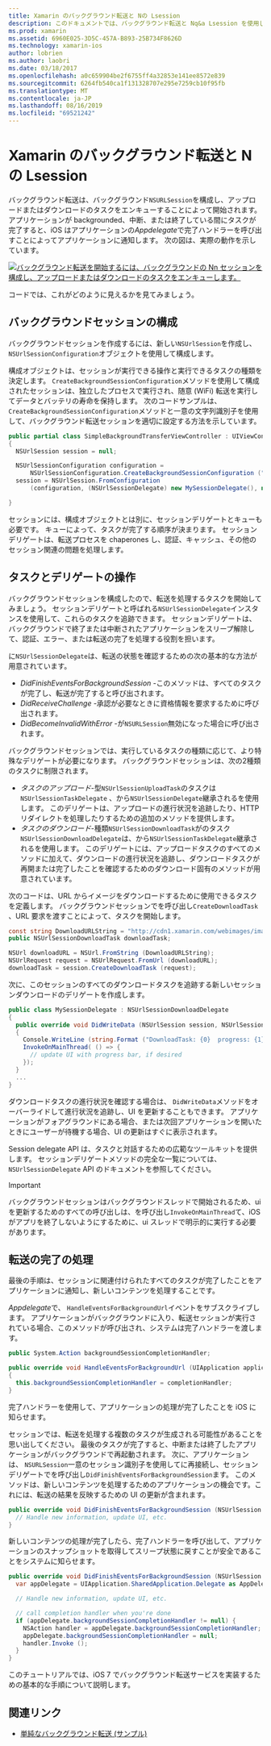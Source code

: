 ```yaml
---
title: Xamarin のバックグラウンド転送と Nの Lsession
description: このドキュメントでは、バックグラウンド転送と Nq&a Lsession を使用して大きなイメージのダウンロードを開始し、アプリがバックグラウンドで配置されたときにそのダウンロードを続行する方法を示すチュートリアルを提供します。
ms.prod: xamarin
ms.assetid: 6960E025-3D5C-457A-B893-25B734F8626D
ms.technology: xamarin-ios
author: lobrien
ms.author: laobri
ms.date: 03/18/2017
ms.openlocfilehash: a0c659904be2f6755ff4a32853e141ee8572e839
ms.sourcegitcommit: 6264fb540ca1f131328707e295e7259cb10f95fb
ms.translationtype: MT
ms.contentlocale: ja-JP
ms.lasthandoff: 08/16/2019
ms.locfileid: "69521242"
---
```

# <a name="background-transfer-and-nsurlsession-in-xamarinios"></a>Xamarin のバックグラウンド転送と Nの Lsession

バックグラウンド転送は、バックグラウンド`NSURLSession`を構成し、アップロードまたはダウンロードのタスクをエンキューすることによって開始されます。 アプリケーションが backgrounded、中断、または終了している間にタスクが完了すると、iOS はアプリケーションの*Appdelegate*で完了ハンドラーを呼び出すことによってアプリケーションに通知します。 次の図は、実際の動作を示しています。

 [![](background-transfer-walkthrough-images/transfer.png "バックグラウンド転送を開始するには、バックグラウンドの Nn セッションを構成し、アップロードまたはダウンロードのタスクをエンキューします。")](background-transfer-walkthrough-images/transfer.png#lightbox)

コードでは、これがどのように見えるかを見てみましょう。

## <a name="configuring-a-background-session"></a>バックグラウンドセッションの構成

バックグラウンドセッションを作成するには、新しい`NSUrlSession`を作成し、 `NSUrlSessionConfiguration`オブジェクトを使用して構成します。

構成オブジェクトは、セッションが実行できる操作と実行できるタスクの種類を決定します。
`CreateBackgroundSessionConfiguration`メソッドを使用して構成されたセッションは、独立したプロセスで実行され、随意 (WiFi) 転送を実行してデータとバッテリの寿命を保持します。
次のコードサンプルは、 `CreateBackgroundSessionConfiguration`メソッドと一意の文字列識別子を使用して、バックグラウンド転送セッションを適切に設定する方法を示しています。

```csharp
public partial class SimpleBackgroundTransferViewController : UIViewController
{
  NSUrlSession session = null;

  NSUrlSessionConfiguration configuration =
      NSUrlSessionConfiguration.CreateBackgroundSessionConfiguration ("com.SimpleBackgroundTransfer.BackgroundSession");
  session = NSUrlSession.FromConfiguration
      (configuration, (NSUrlSessionDelegate) new MySessionDelegate(), new NSOperationQueue());

}
```

セッションには、構成オブジェクトとは別に、セッションデリゲートとキューも必要です。
キューによって、タスクが完了する順序が決まります。 セッションデリゲートは、転送プロセスを chaperones し、認証、キャッシュ、その他のセッション関連の問題を処理します。

## <a name="working-with-tasks-and-delegates"></a>タスクとデリゲートの操作

バックグラウンドセッションを構成したので、転送を処理するタスクを開始してみましょう。 セッションデリゲートと呼ばれる`NSUrlSessionDelegate`インスタンスを使用して、これらのタスクを追跡できます。 セッションデリゲートは、バックグラウンドで終了または中断されたアプリケーションをスリープ解除して、認証、エラー、または転送の完了を処理する役割を担います。

に`NSUrlSessionDelegate`は、転送の状態を確認するための次の基本的な方法が用意されています。

- *DidFinishEventsForBackgroundSession* -このメソッドは、すべてのタスクが完了し、転送が完了すると呼び出されます。
- *DidReceiveChallenge* -承認が必要なときに資格情報を要求するために呼び出されます。
- *DidBecomeInvalidWithError* -が`NSURLSession`無効になった場合に呼び出されます。


バックグラウンドセッションでは、実行しているタスクの種類に応じて、より特殊なデリゲートが必要になります。 バックグラウンドセッションは、次の2種類のタスクに制限されます。

- *タスクのアップロード*-型`NSUrlSessionUploadTask`のタスクは`NSUrlSessionTaskDelegate` 、から`NSUrlSessionDelegate`継承されるを使用します。 このデリゲートは、アップロードの進行状況を追跡したり、HTTP リダイレクトを処理したりするための追加のメソッドを提供します。
- *タスクのダウンロード*-種類`NSUrlSessionDownloadTask`がのタスク`NSUrlSessionDownloadDelegate`は、から`NSUrlSessionTaskDelegate`継承されるを使用します。 このデリゲートには、アップロードタスクのすべてのメソッドに加えて、ダウンロードの進行状況を追跡し、ダウンロードタスクが再開または完了したことを確認するためのダウンロード固有のメソッドが用意されています。


次のコードは、URL からイメージをダウンロードするために使用できるタスクを定義します。 バックグラウンドセッションでを呼び出し`CreateDownloadTask` 、URL 要求を渡すことによって、タスクを開始します。

```csharp
const string DownloadURLString = "http://cdn1.xamarin.com/webimages/images/xamarin.png";
public NSUrlSessionDownloadTask downloadTask;

NSUrl downloadURL = NSUrl.FromString (DownloadURLString);
NSUrlRequest request = NSUrlRequest.FromUrl (downloadURL);
downloadTask = session.CreateDownloadTask (request);
```

次に、このセッションのすべてのダウンロードタスクを追跡する新しいセッションダウンロードのデリゲートを作成します。

```csharp
public class MySessionDelegate : NSUrlSessionDownloadDelegate
{
  public override void DidWriteData (NSUrlSession session, NSUrlSessionDownloadTask downloadTask, long bytesWritten, long totalBytesWritten, long totalBytesExpectedToWrite)
  {
    Console.WriteLine (string.Format ("DownloadTask: {0}  progress: {1}", downloadTask, progress));
    InvokeOnMainThread( () => {
      // update UI with progress bar, if desired
    });
  }
  ...
}
```

ダウンロードタスクの進行状況を確認する場合は、 `DidWriteData`メソッドをオーバーライドして進行状況を追跡し、UI を更新することもできます。 アプリケーションがフォアグラウンドにある場合、または次回アプリケーションを開いたときにユーザーが待機する場合、UI の更新はすぐに表示されます。

Session delegate API は、タスクと対話するための広範なツールキットを提供します。 セッションデリゲートメソッドの完全な一覧については、 `NSUrlSessionDelegate` API のドキュメントを参照してください。

> [!IMPORTANT]
> バックグラウンドセッションはバックグラウンドスレッドで開始されるため、ui を更新するためのすべての呼び出しは、を呼び出し`InvokeOnMainThread`て、iOS がアプリを終了しないようにするために、ui スレッドで明示的に実行する必要があります。 


## <a name="handling-transfer-completion"></a>転送の完了の処理

最後の手順は、セッションに関連付けられたすべてのタスクが完了したことをアプリケーションに通知し、新しいコンテンツを処理することです。

*Appdelegate*で、 `HandleEventsForBackgroundUrl`イベントをサブスクライブします。 アプリケーションがバックグラウンドに入り、転送セッションが実行されている場合、このメソッドが呼び出され、システムは完了ハンドラーを渡します。

```csharp
public System.Action backgroundSessionCompletionHandler;

public override void HandleEventsForBackgroundUrl (UIApplication application, string sessionIdentifier, System.Action completionHandler)
{
  this.backgroundSessionCompletionHandler = completionHandler;
}
```

完了ハンドラーを使用して、アプリケーションの処理が完了したことを iOS に知らせます。

セッションでは、転送を処理する複数のタスクが生成される可能性があることを思い出してください。 最後のタスクが完了すると、中断または終了したアプリケーションがバックグラウンドで再起動されます。 次に、アプリケーションは、 `NSURLSession`一意のセッション識別子を使用してに再接続し、セッションデリゲートでを呼び出し`DidFinishEventsForBackgroundSession`ます。 このメソッドは、新しいコンテンツを処理するためのアプリケーションの機会です。これには、転送の結果を反映するための UI の更新が含まれます。

```csharp
public override void DidFinishEventsForBackgroundSession (NSUrlSession session) {
  // Handle new information, update UI, etc.
}
```

新しいコンテンツの処理が完了したら、完了ハンドラーを呼び出して、アプリケーションのスナップショットを取得してスリープ状態に戻すことが安全であることをシステムに知らせます。

```csharp
public override void DidFinishEventsForBackgroundSession (NSUrlSession session) {
  var appDelegate = UIApplication.SharedApplication.Delegate as AppDelegate;

  // Handle new information, update UI, etc.

  // call completion handler when you're done
  if (appDelegate.backgroundSessionCompletionHandler != null) {
    NSAction handler = appDelegate.backgroundSessionCompletionHandler;
    appDelegate.backgroundSessionCompletionHandler = null;
    handler.Invoke ();
  }
}
```

このチュートリアルでは、iOS 7 でバックグラウンド転送サービスを実装するための基本的な手順について説明します。



## <a name="related-links"></a>関連リンク

- [単純なバックグラウンド転送 (サンプル)](https://docs.microsoft.com/samples/xamarin/ios-samples/simplebackgroundtransfer)

